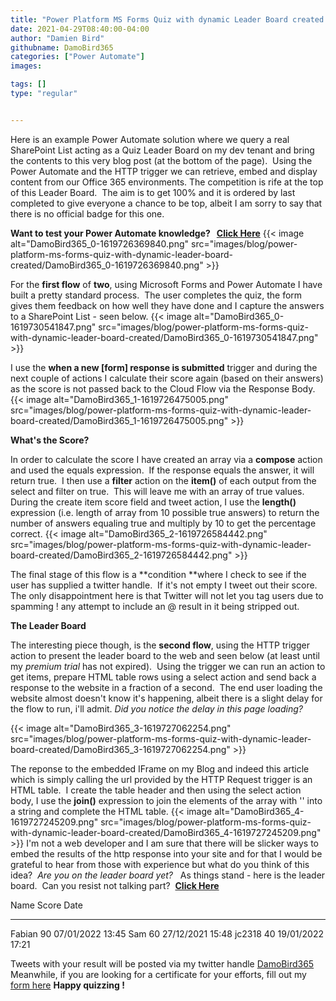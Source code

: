 ```yaml
---
title: "Power Platform MS Forms Quiz with dynamic Leader Board created using Power Automate and HTTP Trigger"
date: 2021-04-29T08:40:00-04:00
author: "Damien Bird"
githubname: DamoBird365
categories: ["Power Automate"]
images:

tags: []
type: "regular"


---
```


Here is an example Power Automate solution where we query a real
SharePoint List acting as a Quiz Leader Board on my dev tenant and bring
the contents to this very blog post (at the bottom of the page).  Using
the Power Automate and the HTTP trigger we can retrieve, embed and
display content from our Office 365 environments.
The competition is rife at the top of this Leader Board.  The aim is to
get 100% and it is ordered by last completed to give everyone a chance
to be top, albeit I am sorry to say that there is no official badge for
this one.

**Want to test your Power Automate knowledge?   [Click
Here](https://forms.office.com/pages/responsepage.aspx?id=0QHJFmOXsUmWHGzXAfXQ92JiZGxvT_tLiMeGs9ElLKxUQ1RRWFpGSEtVTjFDQ0QwNU1FUlkzSDlKMC4u)**
{{< image alt="DamoBird365_0-1619726369840.png" src="images/blog/power-platform-ms-forms-quiz-with-dynamic-leader-board-created/DamoBird365_0-1619726369840.png" >}}

For the **first flow** of **two**, using Microsoft Forms and Power
Automate I have built a pretty standard process.  The user completes the
quiz, the form gives them feedback on how well they have done and I
capture the answers to a SharePoint List - seen below.
{{< image alt="DamoBird365_0-1619730541847.png" src="images/blog/power-platform-ms-forms-quiz-with-dynamic-leader-board-created/DamoBird365_0-1619730541847.png" >}}
 

I use the **when a new \[form\] response is submitted** trigger and
during the next couple of actions I calculate their score again (based
on their answers) as the score is not passed back to the Cloud Flow via
the Response Body.
{{< image alt="DamoBird365_1-1619726475005.png" src="images/blog/power-platform-ms-forms-quiz-with-dynamic-leader-board-created/DamoBird365_1-1619726475005.png" >}}

**What's the Score?**

In order to calculate the score I have created an array via a
**compose** action and used the equals expression.  If the response
equals the answer, it will return true.  I then use a **filter** action
on the **item()** of each output from the select and filter on true. 
This will leave me with an array of true values.  During the create item
score field and tweet action, I use the **length()** expression (i.e.
length of array from 10 possible true answers) to return the number of
answers equaling true and multiply by 10 to get the percentage correct.
{{< image alt="DamoBird365_2-1619726584442.png" src="images/blog/power-platform-ms-forms-quiz-with-dynamic-leader-board-created/DamoBird365_2-1619726584442.png" >}}

The final stage of this flow is a **condition **where I check to see if
the user has supplied a twitter handle.  If it's not empty I tweet out
their score.  The only disappointment here is that Twitter will not let
you tag users due to
spamming !
 any attempt to include an @ result in it being
stripped out.

**The Leader Board**

The interesting piece though, is the **second flow**, using the HTTP
trigger action to present the leader board to the web and seen below (at
least until my *premium trial* has not expired).  Using the trigger we
can run an action to get items, prepare HTML table rows using a select
action and send back a response to the website in a fraction of a
second.  The end user loading the website almost doesn't know it's
happening, albeit there is a slight delay for the flow to run, i'll
admit. *Did you notice the delay in this page loading?*

{{< image alt="DamoBird365_3-1619727062254.png" src="images/blog/power-platform-ms-forms-quiz-with-dynamic-leader-board-created/DamoBird365_3-1619727062254.png" >}}

The reponse to the embedded IFrame on my Blog and indeed this article
which is simply calling the url provided by the HTTP Request trigger is
an HTML table.  I create the table header and then using the select
action body, I use the **join()** expression to join the elements of the
array with '' into a string and complete the HTML table.
{{< image alt="DamoBird365_4-1619727245209.png" src="images/blog/power-platform-ms-forms-quiz-with-dynamic-leader-board-created/DamoBird365_4-1619727245209.png" >}}
I'm not a web developer and I am sure that there will be slicker ways
to embed the results of the http response into your site and for that I
would be grateful to hear from those with experience but what do you
think of this idea?  *Are you on the leader board yet?*  
As things stand - here is the leader board.  Can you resist not talking
part?  **[Click
Here](https://forms.office.com/pages/responsepage.aspx?id=0QHJFmOXsUmWHGzXAfXQ92JiZGxvT_tLiMeGs9ElLKxUQ1RRWFpGSEtVTjFDQ0QwNU1FUlkzSDlKMC4u)**

  Name     Score   Date
  -------- ------- ------------------
  Fabian   90      07/01/2022 13:45
  Sam      60      27/12/2021 15:48
  jc2318   40      19/01/2022 17:21



Tweets with your result will be posted via my twitter handle
[DamoBird365](https://twitter.com/DamoBird365)
Meanwhile, if you are looking for a certificate for your efforts, fill
out my [form
here](https://forms.office.com/Pages/ResponsePage.aspx?id=0QHJFmOXsUmWHGzXAfXQ92JiZGxvT_tLiMeGs9ElLKxURVQ0WkgwUkdPRVRWOUVDNkJUTE5CRUYzTy4u)
**Happy
quizzing !**
